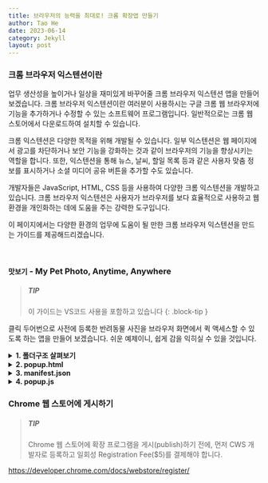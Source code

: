 ```yaml
---
title: 브라우저의 능력을 최대로! 크롬 확장앱 만들기
author: Tao He
date: 2023-06-14
category: Jekyll
layout: post
---
```


### <b>크롬 브라우저 익스텐션이란</b>

업무 생산성을 높이거나 일상을 재미있게 바꾸어줄 크롬 브라우저 익스텐션 앱을 만들어 보겠습니다. 크롬 브라우저 익스텐션이란 여러분이 사용하시는 구글 크롬 웹 브라우저에 기능을 추가하거나 수정할 수 있는 소프트웨어 프로그램입니다. 일반적으로는 크롬 웹 스토어에서 다운로드하여 설치할 수 있습니다.

크롬 익스텐션은 다양한 목적을 위해 개발될 수 있습니다. 일부 익스텐션은 웹 페이지에서 광고를 차단하거나 보안 기능을 강화하는 것과 같이 브라우저의 기능을 향상시키는 역할을 합니다. 또한, 익스텐션을 통해 뉴스, 날씨, 할일 목록 등과 같은 사용자 맞춤 정보를 표시하거나 소셜 미디어 공유 버튼을 추가할 수도 있습니다. 

개발자들은 JavaScript, HTML, CSS 등을 사용하여 다양한 크롬 익스텐션을 개발하고 있습니다. 크롬 브라우저 익스텐션은 사용자가 브라우저를 보다 효율적으로 사용하고 웹 환경을 개인화하는 데에 도움을 주는 강력한 도구입니다.

이 페이지에서는 다양한 환경의 업무에 도움이 될 만한 크롬 브라우저 익스텐션을 만드는 가이드를 제공해드리겠습니다. 

<br>

### <b>`맛보기` - My Pet Photo, Anytime, Anywhere</b>
> ##### TIP
>이 가이드는 VS코드 사용을 포함하고 있습니다
{: .block-tip }

   클릭 두어번으로 사전에 등록한 반려동물 사진을 브라우저 화면에서 퀵 액세스할 수 있도록 하는 앱을 만들어 보겠습니다. 쉬운 예제이니, 쉽게 감을 익히실 수 있을 것입니다.

<details>
<summary><b>1. 폴더구조 살펴보기</b></summary>

   프로젝트의 루프 폴더 경로에 아래 사항들이 포함되어야 합니다. 
   
   - manifest.json 파일은 크롬 확장 프로그램의 설정 파일로, 확장 프로그램의 기본 정보, 권한, 아이콘, 배경 페이지 등을 정의합니다. 
   - popup.html: 앱의 메인 HTML 파일로, 앱의 인터페이스를 구성하는데 사용됩니다.
   - 스타일시트(CSS) 파일: 앱의 스타일과 레이아웃을 정의하는 CSS 파일입니다. 원하는 디자인과 사용자 경험을 구현하는 데 사용됩니다.
   - 스크립트 파일 (JavaScript): 앱의 동작을 처리하기 위한 JavaScript 파일입니다. 사용자의 상호작용, 데이터 처리, 앱 로직 등을 구현하는 데 사용됩니다.
   - images 폴더와 이미지 파일: 앱에서 사용되는 이미지 파일들을 포함합니다. 아이콘, 배경 이미지 등의 그래픽 리소스를 제공하는 데 사용됩니다.
</details>

<details>
<summary><b>2. popup.html</b></summary>
   - popup.html 파일을 수정하여 images 폴더 내에 있는 16개 이미지를 4x4 배열로 표시하고, 그에 맞는 CSS 속성과 효과를 적용하려면 다음과 같이 할 수 있습니다.

   ```
   <div class="image-grid">
      <img src="images/image1.jpg">
      <img src="images/image2.jpg">
      <!-- 나머지 이미지들도 추가 -->
   </div>
   ```


</details>

<details>
<summary><b>3. manifest.json</b></summary>

   ```
   {
   "manifest_version": 2,
   "name": "나의 확장 프로그램 이름",
   "version": "1.0",
   "description": "나의 확장 프로그램 소개 설명",
   "icons": {
      "16": "icon16.png",
      "48": "icon48.png",
      "128": "icon128.png"
   },
   "permissions": [
      "tabs",
      "storage"
   ],
   "background": {
      "scripts": ["background.js"],
      "persistent": false
   },
   "content_scripts": [
      {
         "matches": ["https://example.com/*"],
         "js": ["contentScript.js"],
         "css": ["styles.css"]
      }
   ],
   "browser_action": {
      "default_icon": "icon16.png",
      "default_popup": "popup.html"
   },
   "options_page": "options.html",
   "manifest_url": "https://example.com/manifest.json"
   }
   ```
</details>

<details>
<summary><b>4. popup.js</b></summary>

   popup.js는 클릭한 이미지를 파악하여, 해당 선택 항목을 유저 디스크에 저장합니다. 유저의 디스크에 데이터를 저장하려면 '저장' 권한을 요청해야 하는데, 이에 대한 설정은 manifest.json에서 할 수 있습니다.

   ```diff
   ---
   {
   "manifest_version": 3,
   "name": "Borify",
   "description": "See a random Bori Image",
   "version": "1.0",
   "icons": {
      "16": "images/16.png",
      "32": "images/32.png",
      "48": "images/48.png",
      "128": "images/128.png"
   },
   "action": {
      "default_icon": "images/32.png",
      "default_title": "Borify",
      "default_popup": "popup/popup.html"
   },
   + "permissions": ["storage"]
   }  
   ---
   ```

   아래 코드는 'images'란 변수에 문서 내의 모든 이미지 요소를 배열로 저장합니다. 그런 다음, 각 이미지 요소에 클릭 이벤트 리스너를 추가하여 각 이미지를 클릭했을 때 `chrome.storage.local`에 해당 이미지의 주소값(`src`)을 저장합니다.
   ```
   const images = Array.from(document.querySelectorAll("img"))

      images.forEach((img) => {
      img.addEventListener("click", ()=>{
         chrome.storage.local.set({image: img.src});
      })
   })
   ```

</details>


### <b>Chrome 웹 스토어에 게시하기</b>
> ##### TIP
>Chrome 웹 스토어에 확장 프로그램을 게시(publish)하기 전에, 먼저 CWS 개발자로 등록하고 일회성 Registration Fee($5)를 결제해야 합니다.


https://developer.chrome.com/docs/webstore/register/